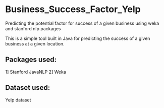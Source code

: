 # Business_Success_Factor_Yelp
Predicting the potential factor for success of a given business using weka and stanford nlp packages

This is a simple tool built in Java for predicting the success of a given business at a given location.  

Packages used:
--------------

1] Stanford JavaNLP
2] Weka

Dataset used:
-------------

Yelp dataset
